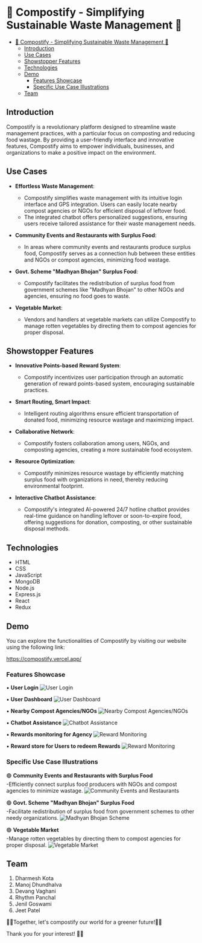 # 🌱 Compostify - Simplifying Sustainable Waste Management 🌱

- [🌱 Compostify - Simplifying Sustainable Waste Management 🌱](#-compostify---simplifying-sustainable-waste-management-)
  - [Introduction](#introduction)
  - [Use Cases](#use-cases)
  - [Showstopper Features](#showstopper-features)
  - [Technologies](#technologies)
  - [Demo](#demo)
    - [Features Showcase](#features-showcase)
    - [Specific Use Case Illustrations](#specific-use-case-illustrations)
  - [Team](#team)

## Introduction
Compostify is a revolutionary platform designed to streamline waste management practices, with a particular focus on composting and reducing food wastage. By providing a user-friendly interface and innovative features, Compostify aims to empower individuals, businesses, and organizations to make a positive impact on the environment.

## Use Cases
- **Effortless Waste Management**:
  - Compostify simplifies waste management with its intuitive login interface and GPS integration. Users can easily locate nearby compost agencies or NGOs for efficient disposal of leftover food.
  - The integrated chatbot offers personalized suggestions, ensuring users receive tailored assistance for their waste management needs.

- **Community Events and Restaurants with Surplus Food**:
  - In areas where community events and restaurants produce surplus food, Compostify serves as a connection hub between these entities and NGOs or compost agencies, minimizing food wastage.

- **Govt. Scheme "Madhyan Bhojan" Surplus Food**:
  - Compostify facilitates the redistribution of surplus food from government schemes like "Madhyan Bhojan" to other NGOs and agencies, ensuring no food goes to waste.

- **Vegetable Market**:
  - Vendors and handlers at vegetable markets can utilize Compostify to manage rotten vegetables by directing them to compost agencies for proper disposal.

## Showstopper Features
- **Innovative Points-based Reward System**:
  - Compostify incentivizes user participation through an automatic generation of reward points-based system, encouraging sustainable practices.

- **Smart Routing, Smart Impact**:
  - Intelligent routing algorithms ensure efficient transportation of donated food, minimizing resource wastage and maximizing impact.

- **Collaborative Network**:
  - Compostify fosters collaboration among users, NGOs, and composting agencies, creating a more sustainable food ecosystem.

- **Resource Optimization**:
  - Compostify minimizes resource wastage by efficiently matching surplus food with organizations in need, thereby reducing environmental footprint.

- **Interactive Chatbot Assistance**:
  - Compostify's integrated AI-powered 24/7 hotline chatbot provides real-time guidance on handling leftover or soon-to-expire food, offering suggestions for donation, composting, or other sustainable disposal methods.

## Technologies
- HTML
- CSS
- JavaScript
- MongoDB
- Node.js
- Express.js
- React
- Redux

## Demo
You can explore the functionalities of Compostify by visiting our website using the following link:

   https://compostify.vercel.app/

### Features Showcase
   ▪️ **User Login**
  ![User Login](frontend/public/image/login.png)

   ▪️ **User Dashboard**
  ![User Dashboard](frontend/public/image/dashboard.png)

  ▪️ **Nearby Compost Agencies/NGOs**
  ![Nearby Compost Agencies/NGOs](frontend/public/image/compost_agencies.png)

   ▪️ **Chatbot Assistance**
  ![Chatbot Assistance](frontend/public/image/chatbot.png)

  ▪️ **Rewards monitoring for Agency**
  ![Reward Monitoring](frontend/public/image/agency_rewards.png)

  ▪️ **Reward store for Users to redeem Rewards**
  ![Reward Monitoring](frontend/public/image/user_rewards.png)

### Specific Use Case Illustrations

   🟢 **Community Events and Restaurants with Surplus Food**
   <br>
    -Efficiently connect surplus food producers with NGOs and compost agencies to minimize wastage.
    ![Community Events and Restaurants](frontend/public/image/community_events.jpg)

   🟢 **Govt. Scheme "Madhyan Bhojan" Surplus Food**
   <br>
     -Facilitate redistribution of surplus food from government schemes to other needy organizations.
    ![Madhyan Bhojan Scheme](frontend/public/image/madhyahan_bhojan.webp)

   🟢 **Vegetable Market**
   <br>
     -Manage rotten vegetables by directing them to compost agencies for proper disposal.
    ![Vegetable Market](frontend/public/image/vegetable_market.jpg)

<a name="team"></a>

## Team 
1. Dharmesh Kota
2. Manoj Dhundhalva
3. Devang Vaghani
4. Rhythm Panchal
5. Jenil Goswami
6. Jeet Patel

🌱💚Together, let's compostify our world for a greener future!💚🌱

Thank you for your interest! 🌟✨
